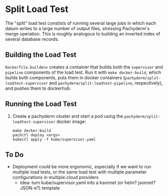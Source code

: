 # Split Load Test

The "split" load test constists of running several large jobs in which each
datum writes to a large number of output files, stressing Pachyderm's merge
operation. This is roughly analogous to building an inverted index of several
database records.

## Building the Load Test
`Dockerfile.buildenv` creates a container that builds both the `supervisor` and
`pipeline` components of the load test. Run it with `make docker-build`, which
builds both components, puts them in docker containers
(`pachyderm/split-loadtest-supervisor` and `pachyderm/split-loadtest-pipeline`,
respectively), and pushes them to dockerhub.

## Running the Load Test
1. Create a pachyderm cluster and start a pod using the
   `pachyderm/split-loadtest-supervisor` docker image:
   ```
   make docker-build
   pachctl deploy <args>
   kubectl apply -f kube/supervisor.yaml
   ```

## To Do
- Deployment could be more ergonomic, especially if we want to run multiple
  load tests, or the same load test with multiple parameter configurations in
  multiple cloud providers
  - Idea: turn kube/supervisor.yaml into a ksonnet (or helm? jsonnet? JSON-e?) template
